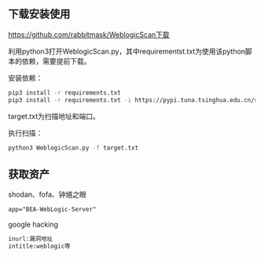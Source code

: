 ## 下载安装使用

https://github.com/rabbitmask/WeblogicScan下载

利用python3打开WeblogicScan.py，其中requirementst.txt为使用该python脚本的依赖，需要提前下载。

安装依赖：

```bash
pip3 install -r requirements.txt
pip3 install -r requirements.txt -i https://pypi.tuna.tsinghua.edu.cn/simple //如果下载有问题用清华源

```

target.txt为扫描地址和端口。

执行扫描：

```bash
python3 WeblogicScan.py -f target.txt
```

## 获取资产

shodan、fofa、钟馗之眼

```txt
app="BEA-WebLogic-Server"
```



google hacking

```txt
inurl:漏洞地址
intitle:weblogic等
```



